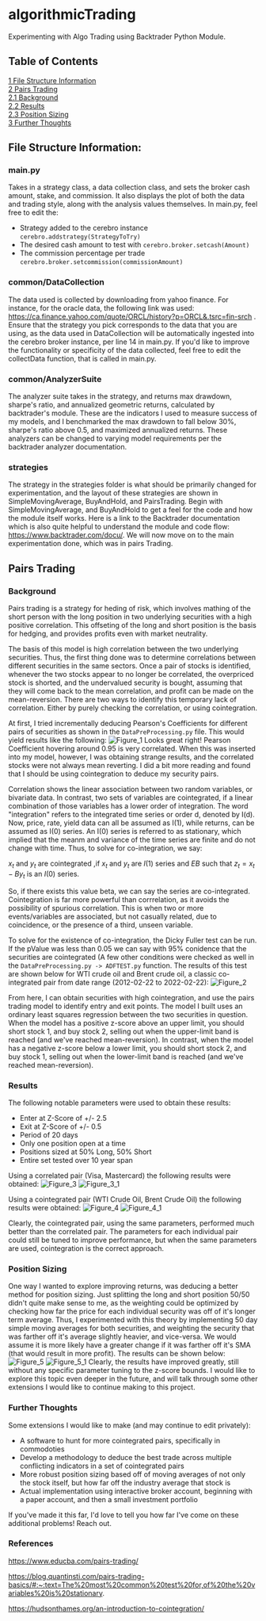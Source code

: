 # algorithmicTrading
Experimenting with Algo Trading using Backtrader Python Module.

## Table of Contents
[1 File Structure Information](#File-Structure-Information)  
[2 Pairs Trading](#Pairs-Trading)  
[2.1 Background](#Background)  
[2.2 Results](#Results)   
[2.3 Position Sizing](#Position-Sizing)  
[3 Further Thoughts](#Further-Thoughts)  

## File Structure Information:
### main.py 
Takes in a strategy class, a data collection class, and sets the broker cash amount, stake, and commission. It also displays the plot of both the data and trading style, along with the analysis values themselves. In main.py, feel free to edit the:
* Strategy added to the cerebro instance ```cerebro.addstrategy(StrategyToTry)```
* The desired cash amount to test with  ``` cerebro.broker.setcash(Amount) ```
* The commission percentage per trade ``` cerebro.broker.setcommission(commissionAmount) ```

### common/DataCollection
The data used is collected by downloading from yahoo finance. For instance, for the oracle data, the following link was used: https://ca.finance.yahoo.com/quote/ORCL/history?p=ORCL&.tsrc=fin-srch . Ensure that the strategy you pick corresponds to the data that you are using, as the data used in DataCollection will be automatically ingested into the cerebro broker instance, per line 14 in main.py. If you'd like to improve the functionality or specificity of the data collected, feel free to edit the collectData function, that is called in main.py.

### common/AnalyzerSuite
The analyzer suite takes in the strategy, and returns max drawdown, sharpe's ratio, and annualized geometric returns, calculated by backtrader's module. These are the indicators I used to measure success of my models, and I benchmarked the max drawdown to fall below 30%, sharpe's ratio above 0.5, and maximized annualized returns. These analyzers can be changed to varying model requirements per the backtrader analyzer documentation.

### strategies
The strategy in the strategies folder is what should be primarily changed for experimentation, and the layout of these strategies are shown in SimpleMovingAverage, BuyAndHold, and PairsTrading. Begin with SimpleMovingAverage, and BuyAndHold to get a feel for the code and how the module itself works. Here is a link to the Backtrader documentation which is also quite helpful to understand the module and code flow: https://www.backtrader.com/docu/.
We will now move on to the main experimentation done, which was in pairs Trading.

## Pairs Trading
### Background
Pairs trading is a strategy for heding of risk, which involves mathing of the short person with the long position in two underlying securities with a high positive correlation. This offseting of the long and short position is the basis for hedging, and provides profits even with market neutrality. 

The basis of this model is high correlation between the two underlying securities. Thus, the first thing done was to determine correlations between different securities in the same sectors. Once a pair of stocks is identified, whenever the two stocks appear to no longer be correlated, the overpriced stock is shorted, and the undervalued security is bought, assuming that they will come back to the mean correlation, and profit can be made on the mean-reversion. There are two ways to identify this temporary lack of correlation. Either by purely checking the correlation, or using cointegration.

At first, I tried incrementally deducing Pearson's Coefficients for different pairs of securities as shown in the ```DataPreProcessing.py``` file. This would yield results like the following: 
![Figure_1](assets/Figure_1.png)
Looks great right! Pearson Coefficient hovering around 0.95 is very correlated. When this was inserted into my model, however, I was obtaining strange results, and the correlated stocks were not always mean reverting. I did a bit more reading and found that I should be using cointegration to deduce my security pairs.

Correlation shows the linear association between two random variables, or bivariate data. In contrast, two sets of variables are cointegrated, if a linear combination of those variables has a lower order of integration. The word "integration" refers to the integrated time series or order d, denoted by I(d). Now, price, rate, yield data can all be assumed as I(1), while returns, can be assumed as I(0) series. An I(0) series is referred to as stationary, which implied that the meanm and variance of the time series are finite and do not change with time. Thus, to solve for co-integration, we say:

$x_t$ and $y_t$ are cointegrated ,if $x_t$ and $y_t$ are $I(1)$ series and $EB$ such that $z_t = x_t - By_t$ is an $I(0)$ series.

So, if there exists this value beta, we can say the series are co-integrated. Cointegration is far more powerful than corrrelation, as it avoids the possibility of spurious correlation. This is when two or more events/variables are associated, but not casually related, due to coincidence, or the presence of a third, unseen variable.

To solve for the existence of co-integration, the Dicky Fuller test can be run. If the pValue was less than 0.05 we can say with 95% conidence that the securities are cointegrated (A few other conditions were checked as well in the ```DataPreProcessing.py -> ADFTEST.py``` function. The results of this test are shown below for WTI crude oil and Brent crude oil, a classic co-integrated pair from date range (2012-02-22 to 2022-02-22):
![Figure_2](assets/Figure_2.png)

From here, I can obtain securities with high cointegration, and use the pairs trading model to identify entry and exit points. The model I built uses an ordinary least squares regression between the two securities in question. When the model has a positive z-score above an upper limit, you should short stock 1, and buy stock 2, selling out when the upper-limit band is reached (and we've reached mean-reversion). In contrast, when the model has a negative z-score below a lower limit, you should short stock 2, and buy stock 1, selling out when the lower-limit band is reached (and we've reached mean-reversion).

### Results
The following notable parameters were used to obtain these results:
* Enter at Z-Score of +/- 2.5
* Exit at Z-Score of +/- 0.5
* Period of 20 days
* Only one position open at a time
* Positions sized at 50% Long, 50% Short
* Entire set tested over 10 year span

Using a correlated pair (Visa, Mastercard) the following results were obtained:
![Figure_3](assets/Figure_3.png)
![Figure_3_1](assets/Figure_3.1.png)

Using a cointegrated pair (WTI Crude Oil, Brent Crude Oil) the following results were obtained:
![Figure_4](assets/Figure_4.png)
![Figure_4_1](assets/Figure_4.1.png)

Clearly, the cointegrated pair, using the same parameters, performed much better than the correlated pair. The parameters for each individual pair could still be tuned to improve performance, but when the same parameters are used, cointegration is the correct approach.

### Position Sizing
One way I wanted to explore improving returns, was deducing a better method for position sizing. Just splitting the long and short position 50/50 didn't quite make sense to me, as the weighting could be optimized by checking how far the price for each individual security was off of it's longer term average. Thus, I experimented with this theory by implementing 50 day simple moving averages for both securities, and weighting the security that was farther off it's average slightly heavier, and vice-versa. We would assume it is more likely have a greater change if it was farther off it's SMA (that would result in more profit). The results can be shown below:
![Figure_5](assets/Figure_5.png)
![Figure_5_1](assets/Figure_5.1.png)
Clearly, the results have improved greatly, still without any specific parameter tuning to the z-score bounds. I would like to explore this topic even deeper in the future, and will talk through some other extensions I would like to continue making to this project.

### Further Thoughts
Some extensions I would like to make (and may continue to edit privately):
* A software to hunt for more cointegrated pairs, specifically in commodoties
* Develop a methodology to deduce the best trade across multiple conflicting indicators in a set of cointegrated pairs
* More robust position sizing based off of moving averages of not only the stock itself, but how far off the industry average that stock is
* Actual implementation using interactive broker account, beginning with a paper account, and then a small investment portfolio

If you've made it this far, I'd love to tell you how far I've come on these additional problems! Reach out.

### References
https://www.educba.com/pairs-trading/

https://blog.quantinsti.com/pairs-trading-basics/#:~:text=The%20most%20common%20test%20for,of%20the%20variables%20is%20stationary.

https://hudsonthames.org/an-introduction-to-cointegration/

